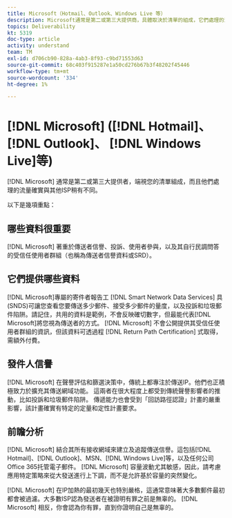 ```yaml
---
title: Microsoft（Hotmail、Outlook、Windows Live 等）
description: Microsoft通常是第二或第三大提供商，具體取決於清單的組成，它們處理的流量與其他ISP稍有不同。
topics: Deliverability
kt: 5319
doc-type: article
activity: understand
team: TM
exl-id: d706cb90-828a-4ab3-8f93-c9bd71553d63
source-git-commit: 68c403f915287e1a50cd276b67b3f48202f45446
workflow-type: tm+mt
source-wordcount: '334'
ht-degree: 1%

---
```


# [!DNL Microsoft] ([!DNL Hotmail]、  [!DNL Outlook]、  [!DNL Windows Live]等)

[!DNL Microsoft] 通常是第二或第三大提供者，端視您的清單組成，而且他們處理的流量確實與其他ISP稍有不同。

以下是幾項重點：

## 哪些資料很重要

[!DNL Microsoft] 著重於傳送者信譽、投訴、使用者參與，以及其自行民調問答的受信任使用者群組（也稱為傳送者信譽資料或SRD）。

## 它們提供哪些資料

[!DNL Microsoft]專屬的寄件者報告工 [!DNL Smart Network Data Services] 具(SNDS)可讓您查看您要傳送多少郵件、接受多少郵件的量度，以及投訴和垃圾郵件陷阱。請記住，共用的資料是範例，不會反映確切數字，但最能代表[!DNL Microsoft]將您視為傳送者的方式。 [!DNL Microsoft] 不會公開提供其受信任使用者群組的資訊，但該資料可透過程 [!DNL Return Path Certification] 式取得，需額外付費。

## 發件人信譽

[!DNL Microsoft] 在聲譽評估和篩選決策中，傳統上都專注於傳送IP。他們也正積極致力於擴充其傳送網域功能。 這兩者在很大程度上都受到傳統聲譽影響者的推動，比如投訴和垃圾郵件陷阱。 傳遞能力也會受到「回訪路徑認證」計畫的嚴重影響，該計畫確實有特定的定量和定性計畫要求。

## 前瞻分析

[!DNL Microsoft] 結合其所有接收網域來建立及追蹤傳送信譽。這包括[!DNL Hotmail]、[!DNL Outlook]、MSN、[!DNL Windows Live]等，以及任何公司Office 365托管電子郵件。 [!DNL Microsoft] 容量波動尤其敏感，因此，請考慮應用特定策略來從大發送進行上下調，而不是允許基於容量的突然變化。

[!DNL Microsoft] 在IP加熱的最初幾天也特別嚴格，這通常意味著大多數郵件最初都會被過濾。大多數ISP認為發送者在被證明有罪之前是無辜的。 [!DNL Microsoft] 相反，你會認為你有罪，直到你證明自己是無辜的。
